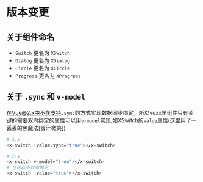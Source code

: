 # 版本变更

## 关于组件命名

+ `Switch` 更名为 `XSwitch`
+ `Dialog` 更名为 `XDialog`
+ `Circle` 更名为 `XCircle`
+ `Progress` 更名为 `XProgress`


## 关于 `.sync` 和 `v-model`

在Vue@2.x中不在支持`.sync`的方式实现数据同步绑定，所以vuxx里组件只有关键的需要双向绑定的属性可以用`v-model`实现,如XSwitch的`value`属性(这里用了一丢丢的黑魔法[蜜汁微笑])

``` bash 
# 1.x
<x-switch :value.sync="true"></x-switch> 

# 2.x
<x-switch v-model="true"></x-switch> 
# 也可以不双向绑定
<x-switch :value="true"></x-switch> 

```
